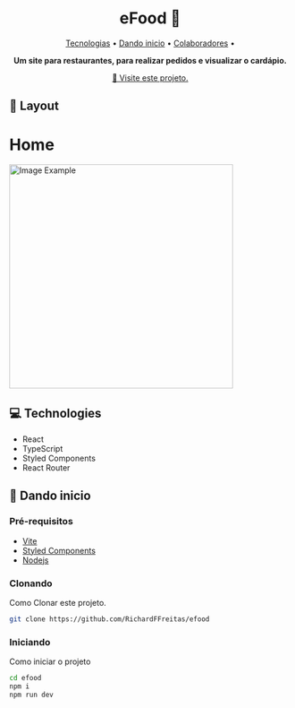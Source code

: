 <h1 align="center" style="font-weight: bold;">eFood 🍣</h1>

<p align="center">
 <a href="#tech">Tecnologias</a> • 
 <a href="#started">Dando inicio</a> • 
  <a href="#colab">Colaboradores</a> •
</p>

<p align="center">
    <b>Um site para restaurantes, para realizar pedidos e visualizar o cardápio.</b>
</p>

<p align="center">
     <a href="https://efood-murex.vercel.app">📱 Visite este projeto.</a>
</p>

<h2 id="layout">🎨 Layout</h2>

<p align="center">
  <h1>Home</h1>
    <img src="/Prints/Home.png" alt="Image Example" width="400px">
</p>

<h2 id="technologies">💻 Technologies</h2>

- React
- TypeScript
- Styled Components
- React Router

<h2 id="started">🚀 Dando inicio</h2>

<h3>Pré-requisitos</h3>

- [Vite](https://vitejs.dev)
- [Styled Components](https://styled-components.com)
- [Nodejs](https://nodejs.org/en)

<h3>Clonando</h3>

Como Clonar este projeto.

```bash
git clone https://github.com/RichardFFreitas/efood
```

<h3>Iniciando</h3>

Como iniciar o projeto

```bash
cd efood
npm i
npm run dev
```
